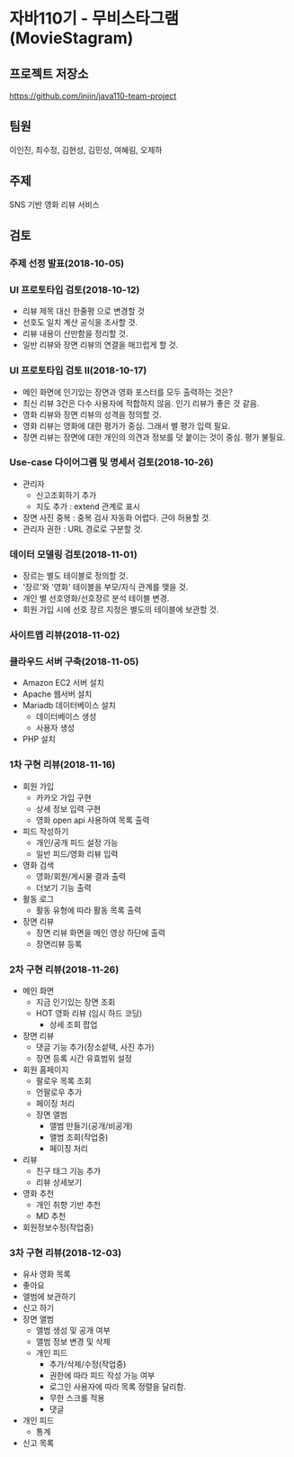 # 자바110기 - 무비스타그램(MovieStagram)

## 프로젝트 저장소

https://github.com/injin/java110-team-project

## 팀원
이인진, 최수정, 김현성, 김민성, 여혜림, 오제하

## 주제
SNS 기반 영화 리뷰 서비스

## 검토

### 주제 선정 발표(2018-10-05)

### UI 프로토타입 검토(2018-10-12)

- 리뷰 제목 대신 한줄평 으로 변경할 것
- 선호도 일치 계산 공식을 조사할 것.
- 리뷰 내용이 산만함을 정리할 것.
- 일반 리뷰와 장면 리뷰의 연결을 매끄럽게 할 것.

### UI 프로토타입 검토 II(2018-10-17)

- 메인 화면에 인기있는 장면과 영화 포스터를 모두 출력하는 것은?
- 최신 리뷰 3건은 다수 사용자에 적합하지 않음. 인기 리뷰가 좋은 것 같음.
- 영화 리뷰와 장면 리뷰의 성격을 정의할 것.
- 영화 리뷰는 영화에 대한 평가가 중심. 그래서 별 평가 입력 필요.
- 장면 리뷰는 장면에 대한 개인의 의견과 정보를 덧 붙이는 것이 중심. 평가 불필요.

### Use-case 다이어그램 및 명세서 검토(2018-10-26)

- 관리자
    - 신고조회하기 추가
    - 지도 추가 : extend 관계로 표시
- 장면 사진 중복 : 중복 검사 자동화 어렵다. 근야 허용할 것.
- 관리자 권한 : URL 경로로 구분할 것.

### 데이터 모델링 검토(2018-11-01)

- 장르는 별도 테이블로 정의할 것.
- '장르'와 '영화' 테이블을 부모/자식 관계를 맺을 것.
- 개인 별 선호영화/선호장르 분석 테이블 변경.
- 회원 가입 시에 선호 장르 지정은 별도의 테이블에 보관할 것.

### 사이트맵 리뷰(2018-11-02)

### 클라우드 서버 구축(2018-11-05)

- Amazon EC2 서버 설치
- Apache 웹서버 설치
- Mariadb 데이터베이스 설치
  - 데이터베이스 생성
  - 사용자 생성
- PHP 설치

### 1차 구현 리뷰(2018-11-16)

- 회원 가입
    - 카카오 가입 구현 
    - 상세 정보 입력 구현 
    - 영화 open api 사용하여 목록 출력
- 피드 작성하기
    - 개인/공개 피드 설정 가능 
    - 일반 피드/영화 리뷰 입력 
- 영화 검색
    - 영화/회원/게시물 결과 출력
    - 더보기 기능 출력
- 활동 로그
    - 활동 유형에 따라 활동 목록 출력
- 장면 리뷰
    - 장면 리뷰 화면을 메인 영상 하단에 출력
    - 장면리뷰 등록

### 2차 구현 리뷰(2018-11-26)

- 메인 화면
    - 지금 인기있는 장면 조회
    - HOT 영화 리뷰 (임시 하드 코딩)
        - 상세 조회 팝업
- 장면 리뷰
    - 댓글 기능 추가(장소섵택, 사진 추가)
    - 장면 등록 시간 유효범위 설정
- 회원 홈페이지
    - 팔로우 목록 조회
    - 언팔로우 추가
    - 페이징 처리
    - 장면 앨범 
        - 앨범 만들기(공개/비공개)
        - 앨범 조회(작업중)
        - 페이징 처리
- 리뷰
    - 친구 태그 기능 추가
    - 리뷰 상세보기
- 영화 추천
    - 개인 취향 기반 추천
    - MD 추천 
- 회원정보수정(작업중)

### 3차 구현 리뷰(2018-12-03)

- 유사 영화 목록
- 좋아요
- 앨범에 보관하기
- 신고 하기
- 장면 앨범
    - 앨범 생성 및 공개 여부
    - 앨범 정보 변경 및 삭제
    - 개인 피드 
        - 추가/삭제/수정(작업중)
        - 권한에 따라 피드 작성 가능 여부 
        - 로그인 사용자에 따라 목록 정렬을 달리함.
        - 무한 스크롤 적용
        - 댓글 
- 개인 피드
    - 통계 
- 신고 목록


